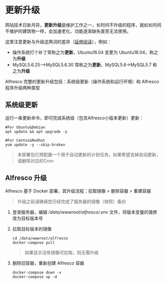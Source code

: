 # 更新升级

网站技术日新月异，**更新升级**是维护工作之一，长时间不升级的程序，就如长时间不维护的建筑物一样，会加速老化、功能逐渐缺失直至无法使用。  

这里注意更新与升级这两词的差异（[延伸阅读](https://support.websoft9.com/docs/faq/zh/tech-upgrade.html#更新-vs-升级)），例如：
- 操作系统打个补丁常称之为**更新**，Ubuntu16.04 变更为 Ubuntu18.04，称之为**升级**
- MySQL5.6.25-->MySQL5.6.30 常称之为**更新**，MySQL5.6->MySQL5.7 称之为**升级**

Alfresco 完整的更新升级包括：系统级更新（操作系统和运行环境）和 Alfresco 程序升级两种类型

## 系统级更新

运行一条更新命令，即可完成系统级（包含Alfresco小版本更新）更新：

``` shell
#For Ubuntu&Debian
apt update && apt upgrade -y

#For Centos&Redhat
yum update -y --skip-broken
```
> 本部署包已预配置一个用于自动更新的计划任务。如果希望去掉自动更新，请删除对应的Cron


## Alfresco 升级

Alfresco 基于 Docker 部署，其升级流程：拉取镜像 > 删除容器 > 重建容器

> 升级之前请确保您已经完成了服务器的镜像（快照）备份

1. 登录服务器，编辑 */data/wwwroot/alfresco/.env* 文件，将版本变量的值修改为目标版本号

2. 拉取目标版本的镜像
   ```
   cd /data/wwwroot/alfresco
   docker-compose pull
   ```
   > 如果显示没有镜像可拉取，则无需升级

3. 删除旧容器，重新创建 Alfresco 容器
    ```
    docker-compose down -v
    docker-compose up -d
    ```
